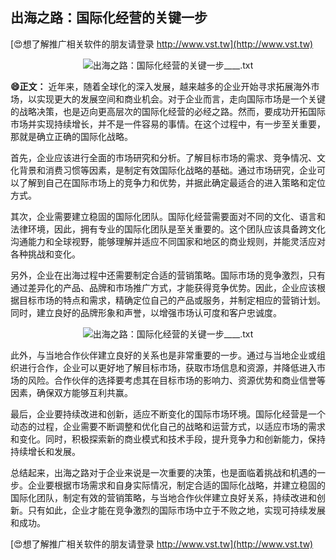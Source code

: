 ## **出海之路：国际化经营的关键一步**

[😍想了解推广相关软件的朋友请登录 http://www.vst.tw](http://www.vst.tw)

 <center><img src="https://vst.tw/MP4/tuiguang/png/6.png" alt="出海之路：国际化经营的关键一步____.txt"></center>

**😄正文：**
近年来，随着全球化的深入发展，越来越多的企业开始寻求拓展海外市场，以实现更大的发展空间和商业机会。对于企业而言，走向国际市场是一个关键的战略决策，也是迈向更高层次的国际化经营的必经之路。然而，要成功开拓国际市场并实现持续增长，并不是一件容易的事情。在这个过程中，有一步至关重要，那就是确立正确的国际化战略。

首先，企业应该进行全面的市场研究和分析。了解目标市场的需求、竞争情况、文化背景和消费习惯等因素，是制定有效国际化战略的基础。通过市场研究，企业可以了解到自己在国际市场上的竞争力和优势，并据此确定最适合的进入策略和定位方式。

其次，企业需要建立稳固的国际化团队。国际化经营需要面对不同的文化、语言和法律环境，因此，拥有专业的国际化团队是至关重要的。这个团队应该具备跨文化沟通能力和全球视野，能够理解并适应不同国家和地区的商业规则，并能灵活应对各种挑战和变化。

另外，企业在出海过程中还需要制定合适的营销策略。国际市场的竞争激烈，只有通过差异化的产品、品牌和市场推广方式，才能获得竞争优势。因此，企业应该根据目标市场的特点和需求，精确定位自己的产品或服务，并制定相应的营销计划。同时，建立良好的品牌形象和声誉，以增强市场认可度和客户忠诚度。

 <center><img src="https://vst.tw/MP4/tuiguang/png/4.png" alt="出海之路：国际化经营的关键一步____.txt"></center>

此外，与当地合作伙伴建立良好的关系也是非常重要的一步。通过与当地企业或组织进行合作，企业可以更好地了解目标市场，获取市场信息和资源，并降低进入市场的风险。合作伙伴的选择要考虑其在目标市场的影响力、资源优势和商业信誉等因素，确保双方能够互利共赢。

最后，企业要持续改进和创新，适应不断变化的国际市场环境。国际化经营是一个动态的过程，企业需要不断调整和优化自己的战略和运营方式，以适应市场的需求和变化。同时，积极探索新的商业模式和技术手段，提升竞争力和创新能力，保持持续增长和发展。

总结起来，出海之路对于企业来说是一次重要的决策，也是面临着挑战和机遇的一步。企业要根据市场需求和自身实际情况，制定合适的国际化战略，并建立稳固的国际化团队，制定有效的营销策略，与当地合作伙伴建立良好关系，持续改进和创新。只有如此，企业才能在竞争激烈的国际市场中立于不败之地，实现可持续发展和成功。

[😍想了解推广相关软件的朋友请登录 http://www.vst.tw](http://www.vst.tw)



